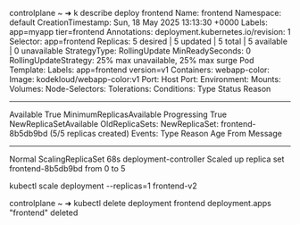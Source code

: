 controlplane ~ ➜  k describe deploy frontend
Name:                   frontend
Namespace:              default
CreationTimestamp:      Sun, 18 May 2025 13:13:30 +0000
Labels:                 app=myapp
                        tier=frontend
Annotations:            deployment.kubernetes.io/revision: 1
Selector:               app=frontend
Replicas:               5 desired | 5 updated | 5 total | 5 available | 0 unavailable
StrategyType:           RollingUpdate
MinReadySeconds:        0
RollingUpdateStrategy:  25% max unavailable, 25% max surge
Pod Template:
  Labels:  app=frontend
           version=v1
  Containers:
   webapp-color:
    Image:         kodekloud/webapp-color:v1
    Port:          <none>
    Host Port:     <none>
    Environment:   <none>
    Mounts:        <none>
  Volumes:         <none>
  Node-Selectors:  <none>
  Tolerations:     <none>
Conditions:
  Type           Status  Reason
  ----           ------  ------
  Available      True    MinimumReplicasAvailable
  Progressing    True    NewReplicaSetAvailable
OldReplicaSets:  <none>
NewReplicaSet:   frontend-8b5db9bd (5/5 replicas created)
Events:
  Type    Reason             Age   From                   Message
  ----    ------             ----  ----                   -------
  Normal  ScalingReplicaSet  68s   deployment-controller  Scaled up replica set frontend-8b5db9bd from 0 to 5


kubectl scale deployment --replicas=1 frontend-v2

controlplane ~ ➜  kubectl delete deployment  frontend
deployment.apps "frontend" deleted